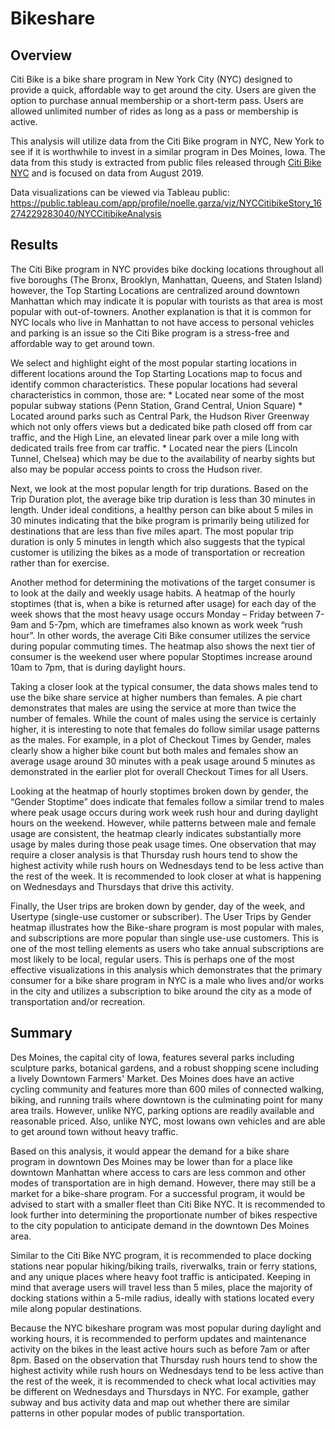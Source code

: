 # Bikeshare

## Overview

Citi Bike is a bike share program in New York City (NYC) designed to provide a quick, affordable way to get around the city. Users are given the option to purchase annual membership or a short-term pass.  Users are allowed unlimited number of rides as long as a pass or membership is active.

This analysis will utilize data from the Citi Bike program in NYC, New York to see if it is worthwhile to invest in a similar program in Des Moines, Iowa.  The data from this study is extracted from public files released through [Citi Bike NYC](https://www.citibikenyc.com/system-data) and is focused on data from August 2019. 

Data visualizations can be viewed via Tableau public: <https://public.tableau.com/app/profile/noelle.garza/viz/NYCCitibikeStory_16274229283040/NYCCitibikeAnalysis>

## Results

The Citi Bike program in NYC provides bike docking locations throughout all five boroughs (The Bronx, Brooklyn, Manhattan, Queens, and Staten Island) however, the Top Starting Locations are centralized around downtown Manhattan which may indicate it is popular with tourists as that area is most popular with out-of-towners.  Another explanation is that it is common for NYC locals who live in Manhattan to not have access to personal vehicles and parking is an issue so the Citi Bike program is a stress-free and affordable way to get around town.

We select and highlight eight of the most popular starting locations in different locations around the Top Starting Locations map to focus and identify common characteristics.  These popular locations had several characteristics in common, those are:
	* Located near some of the most popular subway stations (Penn Station, Grand Central, Union Square)
	* Located around parks such as Central Park, the Hudson River Greenway which not only offers views but a dedicated bike path closed off from car traffic, and the High Line, an elevated linear park over a mile long with dedicated trails free from car traffic.
	* Located near the piers (Lincoln Tunnel, Chelsea) which may be due to the availability of nearby sights but also may be popular access points to cross the Hudson river.

Next, we look at the most popular length for trip durations.  Based on the Trip Duration plot, the average bike trip duration is less than 30 minutes in length.  Under ideal conditions, a healthy person can bike about 5 miles in 30 minutes indicating that the bike program is primarily being utilized for destinations that are less than five miles apart.  The most popular trip duration is only 5 minutes in length which also suggests that the typical customer is utilizing the bikes as a mode of transportation or recreation rather than for exercise.

Another method for determining the motivations of the target consumer is to look at the daily and weekly usage habits.  A heatmap of the hourly stoptimes (that is, when a bike is returned after usage) for each day of the week shows that the most heavy usage occurs Monday – Friday between 7-9am and 5-7pm, which are timeframes also known as work week “rush hour”.  In other words, the average Citi Bike consumer utilizes the service during popular commuting times.  The heatmap also shows the next tier of consumer is the weekend user where popular Stoptimes increase around 10am to 7pm, that is during daylight hours.

Taking a closer look at the typical consumer, the data shows males tend to use the bike share service at higher numbers than females.  A pie chart demonstrates that males are using the service at more than twice the number of females.  While the count of males using the service is certainly higher, it is interesting to note that females do follow similar usage patterns as the males.  For example, in a plot of Checkout Times by Gender, males clearly show a higher bike count but both males and females show an average usage around 30 minutes with a peak usage around 5 minutes as demonstrated in the earlier plot for overall Checkout Times for all Users.

Looking at the heatmap of hourly stoptimes broken down by gender, the “Gender Stoptime” does indicate that females follow a similar trend to males where peak usage occurs during work week rush hour and during daylight hours on the weekend.  However, while patterns between male and female usage are consistent, the heatmap clearly indicates substantially more usage by males during those peak usage times.  One observation that may require a closer analysis is that Thursday rush hours tend to show the highest activity while rush hours on Wednesdays tend to be less active than the rest of the week.  It is recommended to look closer at what is happening on Wednesdays and Thursdays that drive this activity.

Finally, the User trips are broken down by gender, day of the week, and Usertype (single-use customer or subscriber).  The User Trips by Gender heatmap illustrates how the Bike-share program is most popular with males, and subscriptions are more popular than single use-use customers.  This is one of the most telling elements as users who take annual subscriptions are most likely to be local, regular users.  This is perhaps one of the most effective visualizations in this analysis which demonstrates that the primary consumer for a bike share program in NYC is a male who lives and/or works in the city and utilizes a subscription to bike around the city as a mode of transportation and/or recreation.


## Summary

Des Moines, the capital city of Iowa, features several parks including sculpture parks, botanical gardens, and a robust shopping scene including a lively Downtown Farmers' Market.  Des Moines does have an active cycling community and features more than 600 miles of connected walking, biking, and running trails where downtown is the culminating point for many area trails.  However, unlike NYC, parking options are readily available and reasonable priced.  Also, unlike NYC, most Iowans own vehicles and are able to get around town without heavy traffic.

Based on this analysis, it would appear the demand for a bike share program in downtown Des Moines may be lower than for a place like downtown Manhattan where access to cars are less common and other modes of transportation are in high demand.  However, there may still be a market for a bike-share program.  For a successful program, it would be advised to start with a smaller fleet than Citi Bike NYC.  It is recommended to look further into determining the proportionate number of bikes respective to the city population to anticipate demand in the downtown Des Moines area.  

Similar to the Citi Bike NYC program, it is recommended to place docking stations near popular hiking/biking trails, riverwalks, train or ferry stations, and any unique places where heavy foot traffic is anticipated.  Keeping in mind that average users will travel less than 5 miles, place the majority of docking stations within a 5-mile radius, ideally with stations located every mile along popular destinations.

Because the NYC bikeshare program was most popular during daylight and working hours, it is recommended to perform updates and maintenance activity on the bikes in the least active hours such as before 7am or after 8pm.   Based on the observation that Thursday rush hours tend to show the highest activity while rush hours on Wednesdays tend to be less active than the rest of the week, it is recommended to check what local activities may be different on Wednesdays and Thursdays in NYC.  For example, gather subway and bus activity data and map out whether there are similar patterns in other popular modes of public transportation.

